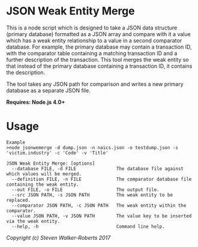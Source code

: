 # JSON Weak Entity Merge

This is a node script which is designed to take a JSON data structure (primary database) formatted as a JSON array and compare with it a value which has a weak entity relationship to a value in a second comparator database. For example, the primary database may contain a transaction ID, with the comparator table containing a matching transaction ID and a further description of the transaction. This tool merges the weak entity so that instead of the primary database containing a transaction ID, it contains the description.

The tool takes any JSON path for comparison and writes a new primary database as a separate JSON file.

**Requires: Node.js 4.0+**


# Usage


```
Example
>node jsonwemerge -d dump.json -n naics.json -o testdump.json -s 'victim.industry' -c 'Code' -v 'Title'

JSON Weak Entity Merge: [options]
  --database FILE, -d FILE               The database file against which values will be merged.
  --definition FILE, -n FILE             The comparator database file containing the weak entity.
  --out FILE, -o FILE                    The output file.
  --src JSON PATH, -s JSON PATH          The weak entity to be replaced.
  --comparator JSON PATH, -c JSON PATH   The weak entity within the comparator.
  --value JSON PATH, -v JSON PATH        The value key to be inserted via the weak entity.
  --help, -h                             Command line help.
```

*Copyright (c) Steven Walker-Roberts 2017*
